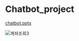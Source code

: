 # Chatbot_project
[chatbot.pptx](https://github.com/kim-chanhee/Chatbot_project/files/14739053/ppt.present.pptx.pptx)

![계좌조회3](https://github.com/kim-chanhee/Chatbot_project/assets/116836230/312c80cf-a0bc-45d9-a0b9-a75d4acf30b6)
